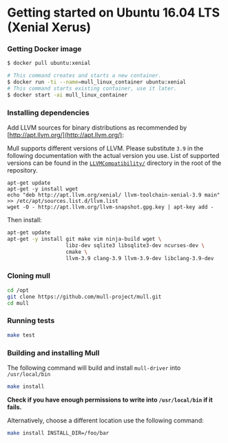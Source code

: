 # Getting started on Ubuntu 16.04 LTS (Xenial Xerus)

### Getting Docker image

```bash
$ docker pull ubuntu:xenial

# This command creates and starts a new container.
$ docker run -ti --name=mull_linux_container ubuntu:xenial
# This command starts existing container, use it later.
$ docker start -ai mull_linux_container
```

### Installing dependencies

Add LLVM sources for binary distributions as recommended by
[http://apt.llvm.org/](http://apt.llvm.org/):

Mull supports different versions of LLVM. Please substitute `3.9` in
the following documentation with the actual version you use.
List of supported versions can be found in the [`LLVMCompatibility/`](https://github.com/mull-project/mull/tree/master/LLVMCompatibility)
directory in the root of the repository.

```
apt-get update
apt-get -y install wget
echo "deb http://apt.llvm.org/xenial/ llvm-toolchain-xenial-3.9 main" >> /etc/apt/sources.list.d/llvm.list
wget -O - http://apt.llvm.org/llvm-snapshot.gpg.key | apt-key add -
```

Then install:

```bash
apt-get update
apt-get -y install git make vim ninja-build wget \
                   libz-dev sqlite3 libsqlite3-dev ncurses-dev \
                   cmake \
                   llvm-3.9 clang-3.9 llvm-3.9-dev libclang-3.9-dev
```

### Cloning mull

```bash
cd /opt
git clone https://github.com/mull-project/mull.git
cd mull
```

### Running tests

```bash
make test
```

### Building and installing Mull

The following command will build and install `mull-driver` into `/usr/local/bin`

```bash
make install
```

**Check if you have enough permissions to write into `/usr/local/bin` if it fails.**

Alternatively, choose a different location use the following command:

```bash
make install INSTALL_DIR=/foo/bar
```
